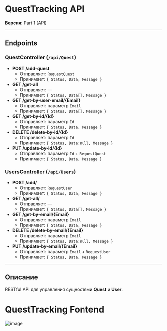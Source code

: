 # QuestTracking API

**Версия:** Part 1 (API)  


---

## Endpoints

### QuestController (`/api/Quest`)
- **POST /add-quest**  
  - Отправляет: `RequestQuest`  
  - Принимает: `{ Status, Data, Message }`
- **GET /get-all**  
  - Отправляет: —  
  - Принимает: `{ Status, Data[], Message }`
- **GET /get-by-user-email/{Email}**  
  - Отправляет: параметр `Email`  
  - Принимает: `{ Status, Data[], Message }`
- **GET /get-by-id/{Id}**  
  - Отправляет: параметр `Id`  
  - Принимает: `{ Status, Data, Message }`
- **DELETE /delete-by-id/{Id}**  
  - Отправляет: параметр `Id`  
  - Принимает: `{ Status, Data:null, Message }`
- **PUT /update-by-id/{Id}**  
  - Отправляет: параметр `Id` + `RequestQuest`  
  - Принимает: `{ Status, Data, Message }`

### UsersController (`/api/Users`)
- **POST /add/**  
  - Отправляет: `RequestUser`  
  - Принимает: `{ Status, Data, Message }`
- **GET /get-all/**  
  - Отправляет: —  
  - Принимает: `{ Status, Data[], Message }`
- **GET /get-by-email/{Email}**  
  - Отправляет: параметр `Email`  
  - Принимает: `{ Status, Data, Message }`
- **DELETE /delete-by-email/{Email}**  
  - Отправляет: параметр `Email`  
  - Принимает: `{ Status, Data:null, Message }`
- **PUT /update-by-email/{Email}**  
  - Отправляет: параметр `Email` + `RequestUser`  
  - Принимает: `{ Status, Data, Message }`

---

## Описание

RESTful API для управления сущностями **Quest** и **User**.

# QuestTracking Fontend
![image](https://github.com/user-attachments/assets/a57c62e3-df50-40e5-b2aa-8df39d96dcc0)



